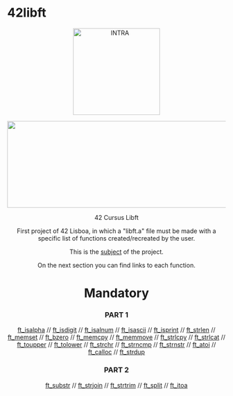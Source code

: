# 42libft
</p>
<div align="center">
<picture>
<source media="(prefers-color-scheme: dark)" srcset="https://user-images.githubusercontent.com/114630189/199810112-a56bdd9a-ef1e-4f01-9b05-d8fc7c506a21.png" height="200px">
<source media="(prefers-color-scheme: light)" srcset="https://user-images.githubusercontent.com/114630189/199810373-c8b369d5-a68b-4f7c-bf08-143a95db3e88.png">
<img alt="INTRA" src="https://user-images.githubusercontent.com/114630189/199810373-c8b369d5-a68b-4f7c-bf08-143a95db3e88.png" height="200px">
</picture>
<p align="center">
  <img width="600" height="200" src="https://user-images.githubusercontent.com/114630189/196712772-8f09791f-cea1-478a-8150-76c83c680913.jpg">
</p>
42 Cursus Libft</p>
</p>
First project of 42 Lisboa, in which a "libft.a" file must be made with a specific list of functions created/recreated by the user.
</p>

This is the [subject](https://github.com/zecalejo/42libft/blob/master/dfads.pdf) of the project.
</p>
On the next section you can find links to each function.

# Mandatory

### PART 1

[ft_isalpha](https://github.com/zecalejo/42libft/blob/master/ft_isalpha.c) // [ft_isdigit](https://github.com/zecalejo/42libft/blob/master/ft_isdigit.c) // [ft_isalnum](https://github.com/zecalejo/42libft/blob/master/ft_isalnum.c) // [ft_isascii](https://github.com/zecalejo/42libft/blob/master/ft_isascii.c) // [ft_isprint](https://github.com/zecalejo/42libft/blob/master/ft_isprint.c) // [ft_strlen](https://github.com/zecalejo/42libft/blob/master/ft_strlen.c) // [ft_memset](https://github.com/zecalejo/42libft/blob/master/ft_memset.c) // [ft_bzero](https://github.com/zecalejo/42libft/blob/master/ft_bzero.c) // [ft_memcpy](https://github.com/zecalejo/42libft/blob/master/ft_memcpy.c) // [ft_memmove](https://github.com/zecalejo/42libft/blob/master/ft_memmove.c) // [ft_strlcpy](https://github.com/zecalejo/42libft/blob/master/ft_strlcpy.c) // [ft_strlcat](https://github.com/zecalejo/42libft/blob/master/ft_strlcat.c) // [ft_toupper](https://github.com/zecalejo/42libft/blob/master/ft_toupper.c) // [ft_tolower](https://github.com/zecalejo/42libft/blob/master/ft_tolower.c) // [ft_strchr](https://github.com/zecalejo/42libft/blob/master/ft_strchr.c) // [ft_strncmp](https://github.com/zecalejo/42libft/blob/master/ft_strncmp.c) // [ft_strnstr](https://github.com/zecalejo/42libft/blob/master/ft_strnstr.c) // [ft_atoi](https://github.com/zecalejo/42libft/blob/master/ft_atoi.c) // [ft_calloc](https://github.com/zecalejo/42libft/blob/master/ft_calloc.c) // [ft_strdup](https://github.com/zecalejo/42libft/blob/master/ft_strdup.c)

### PART 2

[ft_substr](https://github.com/zecalejo/42libft/blob/master/ft_substr.c) // [ft_strjoin](https://github.com/zecalejo/42libft/blob/master/ft_strjoin.c) // [ft_strtrim](https://github.com/zecalejo/42libft/blob/master/ft_strtrim.c) // [ft_split](https://github.com/zecalejo/42libft/blob/master/ft_split.c) // [ft_itoa](https://github.com/zecalejo/42libft/blob/master/ft_itoa.c)
